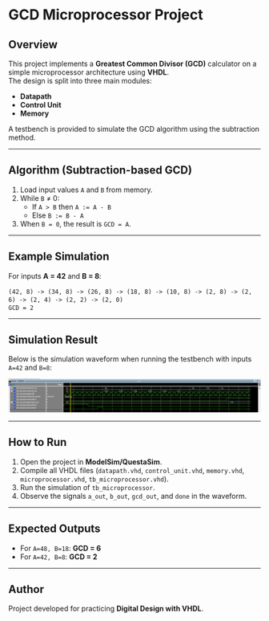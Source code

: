 # GCD Microprocessor Project

## Overview
This project implements a **Greatest Common Divisor (GCD)** calculator on a simple microprocessor architecture using **VHDL**.  
The design is split into three main modules:
- **Datapath**
- **Control Unit**
- **Memory**

A testbench is provided to simulate the GCD algorithm using the subtraction method.

---

## Algorithm (Subtraction-based GCD)
1. Load input values `A` and `B` from memory.
2. While `B` ≠ 0:
   - If `A > B` then `A := A - B`
   - Else `B := B - A`
3. When `B = 0`, the result is `GCD = A`.

---

## Example Simulation
For inputs **A = 42** and **B = 8**:  

```
(42, 8) -> (34, 8) -> (26, 8) -> (18, 8) -> (10, 8) -> (2, 8) -> (2, 6) -> (2, 4) -> (2, 2) -> (2, 0)
GCD = 2
```

---

## Simulation Result

Below is the simulation waveform when running the testbench with inputs `A=42` and `B=8`:

![Simulation Result](result.png)

---

## How to Run

1. Open the project in **ModelSim/QuestaSim**.
2. Compile all VHDL files (`datapath.vhd`, `control_unit.vhd`, `memory.vhd`, `microprocessor.vhd`, `tb_microprocessor.vhd`).
3. Run the simulation of `tb_microprocessor`.
4. Observe the signals `a_out`, `b_out`, `gcd_out`, and `done` in the waveform.

---

## Expected Outputs
- For `A=48, B=18`: **GCD = 6**
- For `A=42, B=8`: **GCD = 2**

---

## Author
Project developed for practicing **Digital Design with VHDL**.
